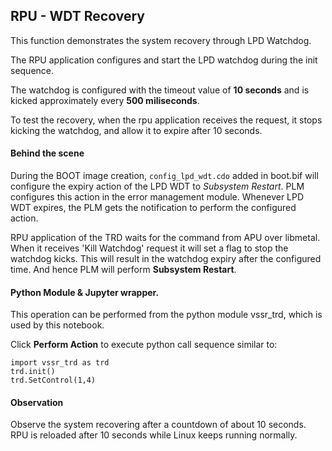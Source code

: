 ## RPU - WDT Recovery

This function demonstrates the system recovery through LPD Watchdog.

The RPU application configures and start the LPD watchdog during the init sequence.

The watchdog is configured with the timeout value of __10 seconds__ and is kicked approximately every __500 miliseconds__.

To test the recovery, when the rpu application receives the request, it stops kicking the watchdog, and allow it to expire after 10 seconds.

#### Behind the scene
During the BOOT image creation, `config_lpd_wdt.cdo` added in boot.bif will configure the expiry action of the LPD WDT to *Subsystem Restart*. PLM configures this action in the error management module. Whenever LPD WDT expires, the PLM gets the notification to perform the configured action.

RPU application of the TRD waits for the command from APU over libmetal. When it receives 'Kill Watchdog' request it will set a flag to stop the watchdog kicks. This will result in the watchdog expiry after the configured time. And hence PLM will perform __Subsystem Restart__.

#### Python Module & Jupyter wrapper.
This operation can be performed from the python module vssr_trd, which is used by this notebook.

Click __Perform Action__ to execute python call sequence similar to:

```
import vssr_trd as trd
trd.init()
trd.SetControl(1,4)
```

#### Observation
Observe the system recovering after a countdown of about 10 seconds. RPU is reloaded after 10 seconds while Linux keeps running normally.

